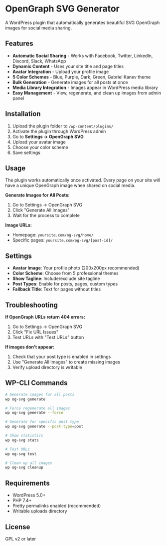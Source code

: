 # OpenGraph SVG Generator

A WordPress plugin that automatically generates beautiful SVG OpenGraph images for social media sharing.

## Features

- **Automatic Social Sharing** - Works with Facebook, Twitter, LinkedIn, Discord, Slack, WhatsApp
- **Dynamic Content** - Uses your site title and page titles
- **Avatar Integration** - Upload your profile image
- **5 Color Schemes** - Blue, Purple, Dark, Green, Gabriel Kanev theme
- **Bulk Generation** - Generate images for all posts at once
- **Media Library Integration** - Images appear in WordPress media library
- **Easy Management** - View, regenerate, and clean up images from admin panel

## Installation

1. Upload the plugin folder to `/wp-content/plugins/`
2. Activate the plugin through WordPress admin
3. Go to **Settings → OpenGraph SVG**
4. Upload your avatar image
5. Choose your color scheme
6. Save settings

## Usage

The plugin works automatically once activated. Every page on your site will have a unique OpenGraph image when shared on social media.

**Generate Images for All Posts:**

1. Go to Settings → OpenGraph SVG
2. Click "Generate All Images"
3. Wait for the process to complete

**Image URLs:**

- Homepage: `yoursite.com/og-svg/home/`
- Specific pages: `yoursite.com/og-svg/[post-id]/`

## Settings

- **Avatar Image**: Your profile photo (200x200px recommended)
- **Color Scheme**: Choose from 5 professional themes
- **Show Tagline**: Include/exclude site tagline
- **Post Types**: Enable for posts, pages, custom types
- **Fallback Title**: Text for pages without titles

## Troubleshooting

**If OpenGraph URLs return 404 errors:**

1. Go to Settings → OpenGraph SVG
2. Click "Fix URL Issues"
3. Test URLs with "Test URLs" button

**If images don't appear:**

1. Check that your post type is enabled in settings
2. Use "Generate All Images" to create missing images
3. Verify upload directory is writable

## WP-CLI Commands

```bash
# Generate images for all posts
wp og-svg generate

# Force regenerate all images
wp og-svg generate --force

# Generate for specific post type
wp og-svg generate --post-type=post

# Show statistics
wp og-svg stats

# Test URLs
wp og-svg test

# Clean up all images
wp og-svg cleanup
```

## Requirements

- WordPress 5.0+
- PHP 7.4+
- Pretty permalinks enabled (recommended)
- Writable uploads directory

## License

GPL v2 or later
